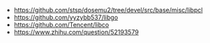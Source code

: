 * https://github.com/stsp/dosemu2/tree/devel/src/base/misc/libpcl  
* https://github.com/yyzybb537/libgo  
* https://github.com/Tencent/libco  
* https://www.zhihu.com/question/52193579  
